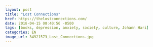 ```yaml
---
layout: post
title: "Lost Connections"
href: https://thelostconnections.com/
date: 2018-04-15 00:40:56 -0500
tags: [books, depression, anxiety, society, culture, Johann Hari]
categories: EN
image_url: 34921573_Lost_Connections.jpg
---
```

